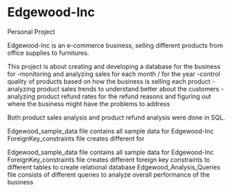 # Edgewood-Inc
Personal Project

Edgewood-Inc is an e-commerce business, selling different products from office supplies to furnitures.

This project is about creating and developing a database for the business for 
-monitoring and analyzing sales for each month / for the year
-control quality of products based on how the business is selling each product
-analyzing product sales trends to understand better about the customers
-analyzing product refund rates for the refund reasons and figuring out where the business might have the problems to address

Both product sales analysis and product refund analysis were done in SQL.

Edgewood_sample_data file contains all sample data for Edgewood-Inc
ForeignKey_constraints file creates different for

Edgewood_sample_data file contains all sample data for Edgewood-Inc
ForeignKey_constraints file creates different foreign key constraints to different tables to create relational database
Edgewood_Analysis_Queries file consists of different queries to analyze overall performance of the business
